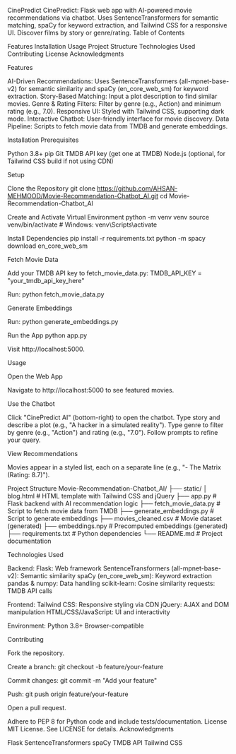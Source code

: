 CinePredict
CinePredict: Flask web app with AI-powered movie recommendations via chatbot. Uses SentenceTransformers for semantic matching, spaCy for keyword extraction, and Tailwind CSS for a responsive UI. Discover films by story or genre/rating.
Table of Contents

Features
Installation
Usage
Project Structure
Technologies Used
Contributing
License
Acknowledgments

Features

AI-Driven Recommendations: Uses SentenceTransformers (all-mpnet-base-v2) for semantic similarity and spaCy (en_core_web_sm) for keyword extraction.
Story-Based Matching: Input a plot description to find similar movies.
Genre & Rating Filters: Filter by genre (e.g., Action) and minimum rating (e.g., 7.0).
Responsive UI: Styled with Tailwind CSS, supporting dark mode.
Interactive Chatbot: User-friendly interface for movie discovery.
Data Pipeline: Scripts to fetch movie data from TMDB and generate embeddings.

Installation
Prerequisites

Python 3.8+
pip
Git
TMDB API key (get one at TMDB)
Node.js (optional, for Tailwind CSS build if not using CDN)

Setup

Clone the Repository
git clone https://github.com/AHSAN-MEHMOOD/Movie-Recommendation-Chatbot_AI.git
cd Movie-Recommendation-Chatbot_AI


Create and Activate Virtual Environment
python -m venv venv
source venv/bin/activate  # Windows: venv\Scripts\activate


Install Dependencies
pip install -r requirements.txt
python -m spacy download en_core_web_sm


Fetch Movie Data

Add your TMDB API key to fetch_movie_data.py:
TMDB_API_KEY = "your_tmdb_api_key_here"


Run:
python fetch_movie_data.py




Generate Embeddings

Run:
python generate_embeddings.py




Run the App
python app.py


Visit http://localhost:5000.



Usage

Open the Web App

Navigate to http://localhost:5000 to see featured movies.


Use the Chatbot

Click "CinePredict AI" (bottom-right) to open the chatbot.
Type story and describe a plot (e.g., "A hacker in a simulated reality").
Type genre to filter by genre (e.g., "Action") and rating (e.g., "7.0").
Follow prompts to refine your query.


View Recommendations

Movies appear in a styled list, each on a separate line (e.g., "- The Matrix (Rating: 8.7)").



Project Structure
Movie-Recommendation-Chatbot_AI/
├── static/
│   blog.html  # HTML template with Tailwind CSS and jQuery
├── app.py                   # Flask backend with AI recommendation logic
├── fetch_movie_data.py      # Script to fetch movie data from TMDB
├── generate_embeddings.py   # Script to generate embeddings
├── movies_cleaned.csv       # Movie dataset (generated)
├── embeddings.npy           # Precomputed embeddings (generated)
├── requirements.txt         # Python dependencies
└── README.md                # Project documentation

Technologies Used

Backend:
Flask: Web framework
SentenceTransformers (all-mpnet-base-v2): Semantic similarity
spaCy (en_core_web_sm): Keyword extraction
pandas & numpy: Data handling
scikit-learn: Cosine similarity
requests: TMDB API calls


Frontend:
Tailwind CSS: Responsive styling via CDN
jQuery: AJAX and DOM manipulation
HTML/CSS/JavaScript: UI and interactivity


Environment:
Python 3.8+
Browser-compatible



Contributing

Fork the repository.

Create a branch:
git checkout -b feature/your-feature


Commit changes:
git commit -m "Add your feature"


Push:
git push origin feature/your-feature


Open a pull request.


Adhere to PEP 8 for Python code and include tests/documentation.
License
MIT License. See LICENSE for details.
Acknowledgments

Flask
SentenceTransformers
spaCy
TMDB API
Tailwind CSS

